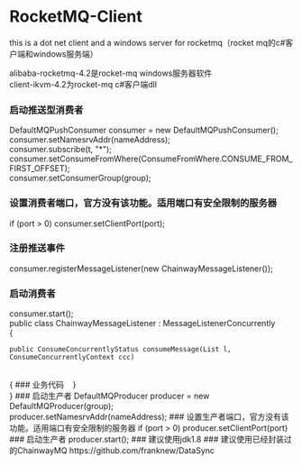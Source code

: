 # RocketMQ-Client
this is a dot net client and a windows server for rocketmq（rocket mq的c#客户端和windows服务端）

alibaba-rocketmq-4.2是rocket-mq windows服务器软件
<br>
client-ikvm-4.2为rocket-mq c#客户端dll
### 启动推送型消费者
DefaultMQPushConsumer consumer = new DefaultMQPushConsumer();
<br>
consumer.setNamesrvAddr(nameAddress);
<br>
consumer.subscribe(t, "*");
<br>
consumer.setConsumeFromWhere(ConsumeFromWhere.CONSUME_FROM_FIRST_OFFSET);
<br>
consumer.setConsumerGroup(group);
### 设置消费者端口，官方没有该功能。适用端口有安全限制的服务器
if (port > 0) consumer.setClientPort(port);
### 注册推送事件
consumer.registerMessageListener(new ChainwayMessageListener());
### 启动消费者
consumer.start();
<br>
public class ChainwayMessageListener : MessageListenerConcurrently
<br>
{
<br>

    public ConsumeConcurrentlyStatus consumeMessage(List l, ConsumeConcurrentlyContext ccc)
<br>
    {
### 业务代码
    }
<br>
}
### 启动生产者
DefaultMQProducer producer = new DefaultMQProducer(group);
<br>
producer.setNamesrvAddr(nameAddress);
### 设置生产者端口，官方没有该功能。适用端口有安全限制的服务器
if (port > 0) producer.setClientPort(port)
### 启动生产者
producer.start();
### 建议使用jdk1.8
### 建议使用已经封装过的ChainwayMQ
https://github.com/franknew/DataSync

